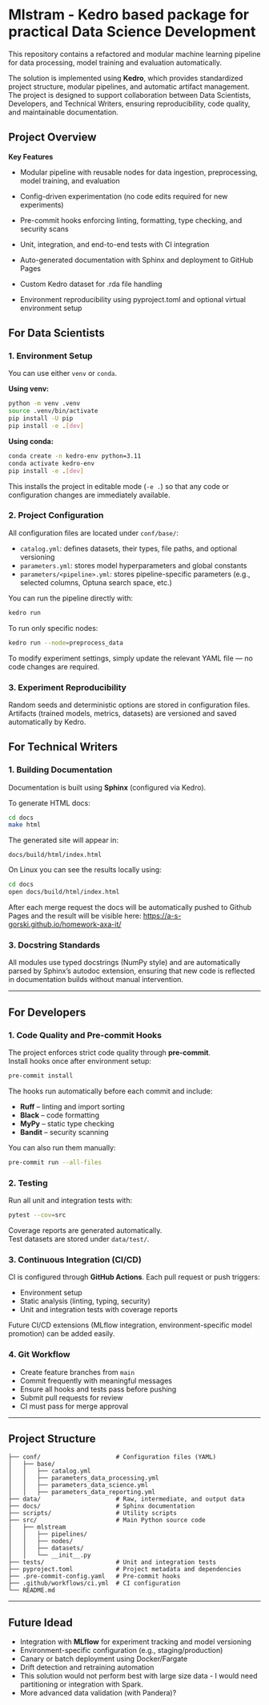 # Mlstram - Kedro based package for practical Data Science Development

This repository contains a refactored and modular machine learning pipeline for data processing, model training and evaluation automatically.


The solution is implemented using **Kedro**, which provides standardized project structure, modular pipelines, and automatic artifact management. The project is designed to support collaboration between Data Scientists, Developers, and Technical Writers, ensuring reproducibility, code quality, and maintainable documentation.

## Project Overview

**Key Features**

- Modular pipeline with reusable nodes for data ingestion, preprocessing, model training, and evaluation

- Config-driven experimentation (no code edits required for new experiments)

- Pre-commit hooks enforcing linting, formatting, type checking, and security scans

- Unit, integration, and end-to-end tests with CI integration

- Auto-generated documentation with Sphinx and deployment to GitHub Pages

- Custom Kedro dataset for .rda file handling

- Environment reproducibility using pyproject.toml and optional virtual environment setup


## For Data Scientists

### 1. Environment Setup
You can use either `venv` or `conda`.

**Using venv:**

```bash
python -m venv .venv
source .venv/bin/activate
pip install -U pip
pip install -e .[dev]
```

**Using conda:**
```bash
conda create -n kedro-env python=3.11
conda activate kedro-env
pip install -e .[dev]
```

This installs the project in editable mode (`-e .`) so that any code or configuration changes are immediately available.


### 2. Project Configuration
All configuration files are located under `conf/base/`:

- `catalog.yml`: defines datasets, their types, file paths, and optional versioning  
- `parameters.yml`: stores model hyperparameters and global constants  
- `parameters/<pipeline>.yml`: stores pipeline-specific parameters (e.g., selected columns, Optuna search space, etc.)

You can run the pipeline directly with:
```bash
kedro run
```

To run only specific nodes:
```bash
kedro run --node=preprocess_data
```

To modify experiment settings, simply update the relevant YAML file — no code changes are required.

### 3. Experiment Reproducibility
Random seeds and deterministic options are stored in configuration files.  
Artifacts (trained models, metrics, datasets) are versioned and saved automatically by Kedro.


## For Technical Writers

### 1. Building Documentation
Documentation is built using **Sphinx** (configured via Kedro).

To generate HTML docs:
```bash
cd docs
make html
```

The generated site will appear in:
```
docs/build/html/index.html
```

On Linux you can see the results locally using:
```bash
cd docs
open docs/build/html/index.html
```

After each merge request the docs will be automatically pushed to Github Pages and the result will be visible here:
https://a-s-gorski.github.io/homework-axa-it/



### 3. Docstring Standards
All modules use typed docstrings (NumPy style) and are automatically parsed by Sphinx’s autodoc extension, ensuring that new code is reflected in documentation builds without manual intervention.

---


## For Developers

### 1. Code Quality and Pre-commit Hooks
The project enforces strict code quality through **pre-commit**.  
Install hooks once after environment setup:

```bash
pre-commit install
```

The hooks run automatically before each commit and include:
- **Ruff** – linting and import sorting  
- **Black** – code formatting  
- **MyPy** – static type checking  
- **Bandit** – security scanning  

You can also run them manually:
```bash
pre-commit run --all-files
```

### 2. Testing
Run all unit and integration tests with:
```bash
pytest --cov=src
```

Coverage reports are generated automatically.  
Test datasets are stored under `data/test/`.

### 3. Continuous Integration (CI/CD)
CI is configured through **GitHub Actions**. Each pull request or push triggers:
- Environment setup  
- Static analysis (linting, typing, security)  
- Unit and integration tests with coverage reports  

Future CI/CD extensions (MLflow integration, environment-specific model promotion) can be added easily.

### 4. Git Workflow
- Create feature branches from `main`  
- Commit frequently with meaningful messages  
- Ensure all hooks and tests pass before pushing  
- Submit pull requests for review
- CI must pass for merge approval

---

## Project Structure

```
├── conf/                     # Configuration files (YAML)
│   ├── base/
│   │   ├── catalog.yml
│   │   ├── parameters_data_processing.yml
│   │   ├── parameters_data_science.yml
│   │   ├── parameters_data_reporting.yml
├── data/                     # Raw, intermediate, and output data
├── docs/                     # Sphinx documentation
├── scripts/                  # Utility scripts
├── src/                      # Main Python source code
│   ├── mlstream
│   │   ├── pipelines/
│   │   ├── nodes/
│   │   ├── datasets/
│   │   └── __init__.py
├── tests/                    # Unit and integration tests
├── pyproject.toml            # Project metadata and dependencies
├── .pre-commit-config.yaml   # Pre-commit hooks
├── .github/workflows/ci.yml  # CI configuration
└── README.md
```

---

## Future Idead
- Integration with **MLflow** for experiment tracking and model versioning  
- Environment-specific configuration (e.g., staging/production)  
- Canary or batch deployment using Docker/Fargate  
- Drift detection and retraining automation  
- This solution would not perform best with large size data - I would need partitioning or integration with Spark.
- More advanced data validation (with Pandera)?